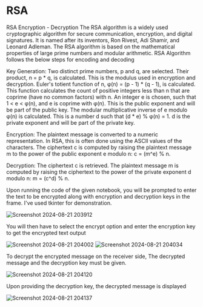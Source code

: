 # RSA
RSA Encryption - Decryption
The RSA algorithm is a widely used cryptographic algorithm for secure communication, encryption, and digital signatures. It is named after its inventors, Ron Rivest, Adi Shamir, and Leonard Adleman. The RSA algorithm is based on the mathematical properties of large prime numbers and modular arithmetic. RSA Algorithm follows the below steps for encoding and decoding

Key Generation: Two distinct prime numbers, p and q, are selected. Their product, n = p * q, is calculated. This is the modulus used in encryption and decryption. Euler's totient function of n, φ(n) = (p - 1) * (q - 1), is calculated. This function calculates the count of positive integers less than n that are coprime (have no common factors) with n. An integer e is chosen, such that 1 < e < φ(n), and e is coprime with φ(n). This is the public exponent and will be part of the public key. The modular multiplicative inverse of e modulo φ(n) is calculated. This is a number d such that (d * e) % φ(n) = 1. d is the private exponent and will be part of the private key.

Encryption: The plaintext message is converted to a numeric representation. In RSA, this is often done using the ASCII values of the characters. The ciphertext c is computed by raising the plaintext message m to the power of the public exponent e modulo n: c = (m^e) % n.

Decryption: The ciphertext c is retrieved. The plaintext message m is computed by raising the ciphertext to the power of the private exponent d modulo n: m = (c^d) % n.

Upon running the code of the given notebook, you will be prompted to enter the text to be encrypted along with encryption and decryption keys in the frame. I've used tkinter for demonstration.

![Screenshot 2024-08-21 203912](https://github.com/user-attachments/assets/f57dad1c-3e0e-4a8c-9d34-b9d15eba9093)


You will then have to select the encrypt option and enter the encryption key to get the encrypted text output

![Screenshot 2024-08-21 204002](https://github.com/user-attachments/assets/2b77b820-9f56-4bd6-aa9f-26c1e9c501e0)
![Screenshot 2024-08-21 204034](https://github.com/user-attachments/assets/c524c90f-06c0-4281-8310-9601acb791cf)

To decrypt the encrypted message on the receiver side, The decrypted message and the decryption key must be given.

![Screenshot 2024-08-21 204120](https://github.com/user-attachments/assets/ee2a3aaa-db4a-4cfd-b138-76f5bc6e3cd0)

Upon providing the decryption key, the decrypted message is displayed

![Screenshot 2024-08-21 204137](https://github.com/user-attachments/assets/1359a490-86ff-4680-b961-15440cbb34d4)

